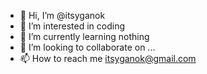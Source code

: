 - 👋 Hi, I’m @itsyganok
- 👀 I’m interested in coding
- 🌱 I’m currently learning nothing
- 💞️ I’m looking to collaborate on ...
- 📫 How to reach me itsyganok@gmail.com
<!---
itsyganok/itsyganok is a ✨ special ✨ repository because its `README.md` (this file) appears on your GitHub profile.
You can click the Preview link to take a look at your changes.
--->
